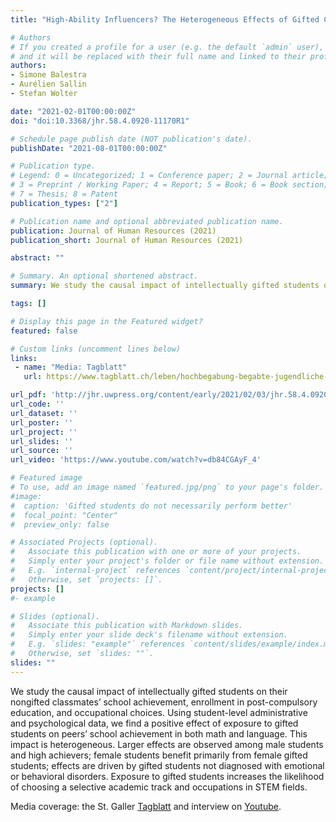 ```yaml
---
title: "High-Ability Influencers? The Heterogeneous Effects of Gifted Classmates "

# Authors
# If you created a profile for a user (e.g. the default `admin` user), write the username (folder name) here 
# and it will be replaced with their full name and linked to their profile.
authors:
- Simone Balestra
- Aurélien Sallin
- Stefan Wolter

date: "2021-02-01T00:00:00Z"
doi: "doi:10.3368/jhr.58.4.0920-11170R1"

# Schedule page publish date (NOT publication's date).
publishDate: "2021-08-01T00:00:00Z"

# Publication type.
# Legend: 0 = Uncategorized; 1 = Conference paper; 2 = Journal article;
# 3 = Preprint / Working Paper; 4 = Report; 5 = Book; 6 = Book section;
# 7 = Thesis; 8 = Patent
publication_types: ["2"]

# Publication name and optional abbreviated publication name.
publication: Journal of Human Resources (2021)
publication_short: Journal of Human Resources (2021)

abstract: ""

# Summary. An optional shortened abstract.
summary: We study the causal impact of intellectually gifted students on their nongifted classmates’ school achievement, enrollment in post-compulsory education, and occupational choices. Using student-level administrative and psychological data, we find a positive effect of exposure to gifted students on peers’ school achievement in both math and language. This impact is heterogeneous. Larger effects are observed among male students and high achievers; female students benefit primarily from female gifted students; effects are driven by gifted students not diagnosed with emotional or behavioral disorders. Exposure to gifted students increases the likelihood of choosing a selective academic track and occupations in STEM fields.

tags: []

# Display this page in the Featured widget?
featured: false

# Custom links (uncomment lines below)
links:
 - name: "Media: Tagblatt"
   url: https://www.tagblatt.ch/leben/hochbegabung-begabte-jugendliche-befeuern-die-leistung-der-ganzen-klasse-jedenfalls-wenn-es-maedchen-sind-ld.2148101

url_pdf: 'http://jhr.uwpress.org/content/early/2021/02/03/jhr.58.4.0920-11170R1.full.pdf+html'
url_code: ''
url_dataset: ''
url_poster: ''
url_project: ''
url_slides: ''
url_source: ''
url_video: 'https://www.youtube.com/watch?v=db84CGAyF_4'

# Featured image
# To use, add an image named `featured.jpg/png` to your page's folder. 
#image:
#  caption: 'Gifted students do not necessarily perform better'
#  focal_point: "Center"
#  preview_only: false

# Associated Projects (optional).
#   Associate this publication with one or more of your projects.
#   Simply enter your project's folder or file name without extension.
#   E.g. `internal-project` references `content/project/internal-project/index.md`.
#   Otherwise, set `projects: []`.
projects: []
#- example

# Slides (optional).
#   Associate this publication with Markdown slides.
#   Simply enter your slide deck's filename without extension.
#   E.g. `slides: "example"` references `content/slides/example/index.md`.
#   Otherwise, set `slides: ""`.
slides: ""
---
```


We study the causal impact of intellectually gifted students on their nongifted classmates’ school achievement, enrollment in post-compulsory education, and occupational choices. Using student-level administrative and psychological data, we find a positive effect of exposure to gifted students on peers’ school achievement in both math and language. This impact is heterogeneous. Larger effects are observed among male students and high achievers; female students benefit primarily from female gifted students; effects are driven by gifted students not diagnosed with emotional or behavioral disorders. Exposure to gifted students increases the likelihood of choosing a selective academic track and occupations in STEM fields. 

Media coverage: the St. Galler [Tagblatt](https://www.tagblatt.ch/leben/hochbegabung-begabte-jugendliche-befeuern-die-leistung-der-ganzen-klasse-jedenfalls-wenn-es-maedchen-sind-ld.2148101) and interview on [Youtube](https://www.youtube.com/watch?v=db84CGAyF_4).
